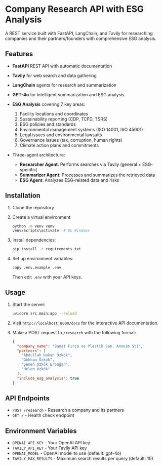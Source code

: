 # Company Research API with ESG Analysis

A REST service built with FastAPI, LangChain, and Tavily for researching companies and their partners/founders with comprehensive ESG analysis.

## Features

- **FastAPI** REST API with automatic documentation
- **Tavily** for web search and data gathering
- **LangChain** agents for research and summarization
- **GPT-4o** for intelligent summarization and ESG analysis
- **ESG Analysis** covering 7 key areas:
  1. Facility locations and coordinates
  2. Sustainability reporting (CDP, TCFD, TSRS)
  3. ESG policies and standards
  4. Environmental management systems (ISO 14001, ISO 45001)
  5. Legal issues and environmental lawsuits
  6. Governance issues (tax, corruption, human rights)
  7. Climate action plans and commitments

- Three-agent architecture:
  - **Researcher Agent**: Performs searches via Tavily (general + ESG-specific)
  - **Summarizer Agent**: Processes and summarizes the retrieved data
  - **ESG Agent**: Analyzes ESG-related data and risks

## Installation

1. Clone the repository
2. Create a virtual environment:
   ```bash
   python -m venv venv
   venv\Scripts\activate  # On Windows
   ```

3. Install dependencies:
   ```bash
   pip install -r requirements.txt
   ```

4. Set up environment variables:
   ```bash
   copy .env.example .env
   ```
   Then edit `.env` with your API keys.

## Usage

1. Start the server:
   ```bash
   uvicorn src.main:app --reload
   ```

2. Visit `http://localhost:8000/docs` for the interactive API documentation.

3. Make a POST request to `/research` with the following format:
   ```json
   {
     "company_name": "Banat Fırça ve Plastik San. Anonim Şti",
     "partners": [
       "Abdullah Hakan Özkök", 
       "Gökhan Özkök", 
       "Şemen Özkök Erbağan",
       "Helen Özkök"
     ],
     "include_esg_analysis": true
   }
   ```

## API Endpoints

- `POST /research` - Research a company and its partners
- `GET /` - Health check endpoint

## Environment Variables

- `OPENAI_API_KEY` - Your OpenAI API key
- `TAVILY_API_KEY` - Your Tavily API key
- `OPENAI_MODEL` - OpenAI model to use (default: gpt-4o)
- `TAVILY_MAX_RESULTS` - Maximum search results per query (default: 10)
